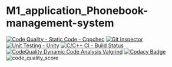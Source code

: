 # M1_application_Phonebook-management-system
[![Code Quality - Static Code - Cppchec](https://github.com/vishnukumar25/M1_application_Phonebook-management-system/actions/workflows/c-cpp.yml/badge.svg)](https://github.com/vishnukumar25/M1_application_Phonebook-management-system/actions/workflows/c-cpp.yml)
[![Git Inspector](https://github.com/vishnukumar25/M1_application_Phonebook-management-system/actions/workflows/.gitinspector.yml/badge.svg)](https://github.com/vishnukumar25/M1_application_Phonebook-management-system/actions/workflows/.gitinspector.yml)
[![Unit Testing - Unity](https://github.com/vishnukumar25/M1_application_Phonebook-management-system/actions/workflows/.Unittesting.yml/badge.svg)](https://github.com/vishnukumar25/M1_application_Phonebook-management-system/actions/workflows/.Unittesting.yml)
[![C/C++ CI - Build Status](https://github.com/vishnukumar25/M1_application_Phonebook-management-system/actions/workflows/.linux.yml/badge.svg)](https://github.com/vishnukumar25/M1_application_Phonebook-management-system/actions/workflows/.linux.yml)
[![CodeQuality Dynamic Code Analysis Valgrind](https://github.com/vishnukumar25/M1_application_Phonebook-management-system/actions/workflows/valgrind.yml/badge.svg)](https://github.com/vishnukumar25/M1_application_Phonebook-management-system/actions/workflows/valgrind.yml)
[![Codacy Badge](https://app.codacy.com/project/badge/Grade/4bbb3da743124a008afb2b5bfb2eb6e1)](https://www.codacy.com/gh/vishnukumar25/M1_application_Phonebook-management-system/dashboard?utm_source=github.com&amp;utm_medium=referral&amp;utm_content=vishnukumar25/M1_application_Phonebook-management-system&amp;utm_campaign=Badge_Grade)
![code_quality_score](https://api.codiga.io/project/30030/score/svg)
